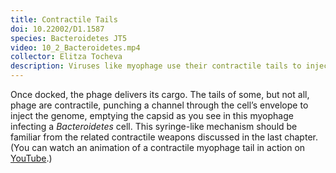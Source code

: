 ```yaml
---
title: Contractile Tails
doi: 10.22002/D1.1587
species: Bacteroidetes JT5
video: 10_2_Bacteroidetes.mp4
collector: Elitza Tocheva
description: Viruses like myophage use their contractile tails to inject their genomes into bacteria like Bacteroidetes. Not all phage have contractile tails
---
```


Once docked, the phage delivers its cargo. The tails of some, but not all, phage are contractile, punching a channel through the cell’s envelope to inject the genome, emptying the capsid as you see in this myophage infecting a *Bacteroidetes* cell. This syringe-like mechanism should be familiar from the related contractile weapons discussed in the last chapter. (You can watch an animation of a contractile myophage tail in action on [YouTube](https://www.youtube.com/watch?v=h_CnXmoZwbI).)

